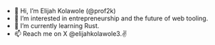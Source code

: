 - 👋 Hi, I’m Elijah Kolawole (@prof2k)
- 🔨 I’m interested in entrepreneurship and the future of web tooling.
- 🌱 I’m currently learning Rust.
- 📫 Reach me on X @elijahkolawole3.✌️

<!---
prof2k/prof2k is a ✨ special ✨ repository because its `README.md` (this file) appears on your GitHub profile.
You can click the Preview link to take a look at your changes.
--->
